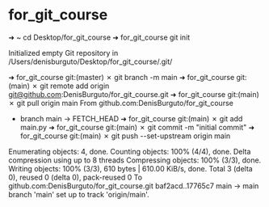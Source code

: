 # for_git_course

➜  ~ cd Desktop/for_git_course 
➜  for_git_course git init

Initialized empty Git repository in /Users/denisburguto/Desktop/for_git_course/.git/

➜  for_git_course git:(master) ✗ git branch -m main
➜  for_git_course git:(main) ✗ git remote add origin git@github.com:DenisBurguto/for_git_course.git
➜  for_git_course git:(main) ✗ git pull origin main
From github.com:DenisBurguto/for_git_course
 * branch            main       -> FETCH_HEAD
➜  for_git_course git:(main) ✗ git add main.py 
➜  for_git_course git:(main) ✗ git commit -m "initial commit"
➜  for_git_course git:(main) ✗  git push --set-upstream origin main

Enumerating objects: 4, done.
Counting objects: 100% (4/4), done.
Delta compression using up to 8 threads
Compressing objects: 100% (3/3), done.
Writing objects: 100% (3/3), 610 bytes | 610.00 KiB/s, done.
Total 3 (delta 0), reused 0 (delta 0), pack-reused 0
To github.com:DenisBurguto/for_git_course.git
   baf2acd..17765c7  main -> main
branch 'main' set up to track 'origin/main'.
